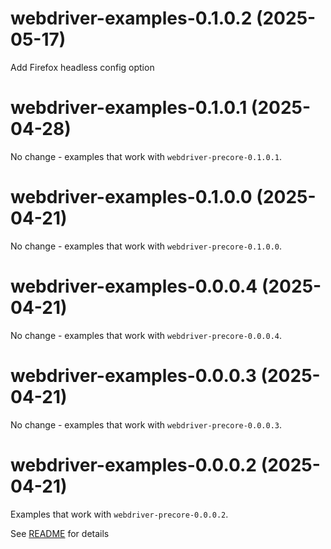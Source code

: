 <!-- # webdriver-examples-??.??.??.?? (????-??-??) - Unreleased -->
# webdriver-examples-0.1.0.2 (2025-05-17)

Add Firefox headless config option

# webdriver-examples-0.1.0.1 (2025-04-28)

No change - examples that work with `webdriver-precore-0.1.0.1`.

# webdriver-examples-0.1.0.0 (2025-04-21)

No change - examples that work with `webdriver-precore-0.1.0.0`.

# webdriver-examples-0.0.0.4 (2025-04-21)

No change - examples that work with `webdriver-precore-0.0.0.4`.

# webdriver-examples-0.0.0.3 (2025-04-21)

No change - examples that work with `webdriver-precore-0.0.0.3`.

# webdriver-examples-0.0.0.2 (2025-04-21)

Examples that work with `webdriver-precore-0.0.0.2`.

See [README](README.md) for details